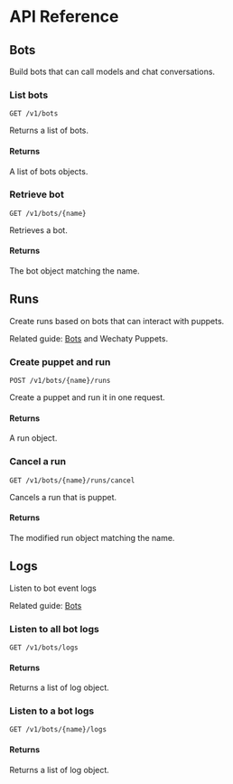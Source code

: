 # API Reference

## Bots

Build bots that can call models and chat conversations.

### List bots

`GET /v1/bots`

Returns a list of bots.

#### Returns

A list of bots objects.

### Retrieve bot

`GET /v1/bots/{name}`

Retrieves a bot.

#### Returns

The bot object matching the name.

## Runs

Create runs based on bots that can interact with puppets.

Related guide: [Bots](#bots) and Wechaty Puppets.

### Create puppet and run

`POST /v1/bots/{name}/runs`

Create a puppet and run it in one request.

#### Returns

A run object.

### Cancel a run

`GET /v1/bots/{name}/runs/cancel`

Cancels a run that is puppet.

#### Returns

The modified run object matching the name.

## Logs

Listen to bot event logs

Related guide: [Bots](#bots)

### Listen to all bot logs

`GET /v1/bots/logs`

#### Returns

Returns a list of log object.

### Listen to a bot logs

`GET /v1/bots/{name}/logs`

#### Returns

Returns a list of log object.
